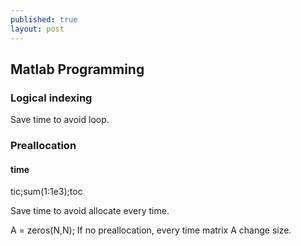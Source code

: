 ```yaml
---
published: true
layout: post
---
```

## Matlab Programming

### Logical indexing

Save time to avoid loop.

### Preallocation

#### time 
tic;sum(1:1e3);toc

Save time to avoid allocate every time.

A = zeros(N,N);
If no preallocation, every time matrix A change size. 

